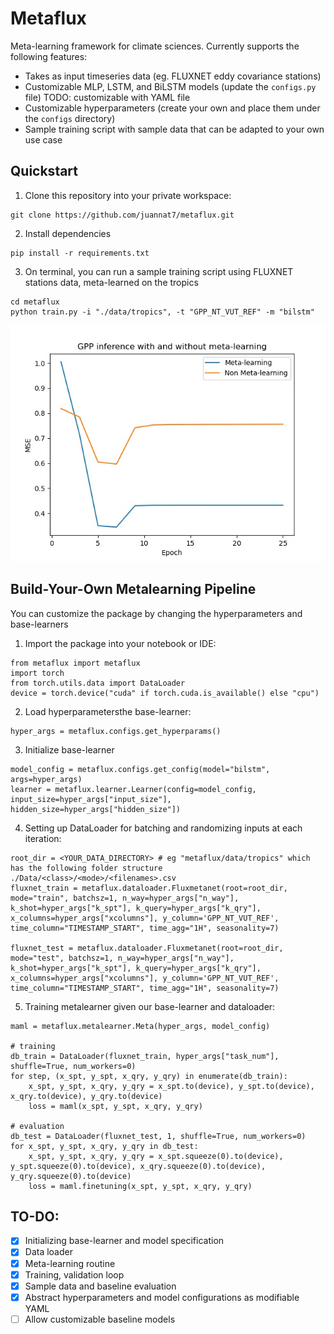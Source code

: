 # Metaflux
Meta-learning framework for climate sciences. Currently supports the following features:
- Takes as input timeseries data (eg. FLUXNET eddy covariance stations)
- Customizable MLP, LSTM, and BiLSTM models (update the `configs.py` file) TODO: customizable with YAML file
- Customizable hyperparameters (create your own and place them under the `configs` directory)
- Sample training script with sample data that can be adapted to your own use case

## Quickstart
1. Clone this repository into your private workspace:
```
git clone https://github.com/juannat7/metaflux.git
```

2. Install dependencies
```
pip install -r requirements.txt
```

3. On terminal, you can run a sample training script using FLUXNET stations data, meta-learned on the tropics
```
cd metaflux
python train.py -i "./data/tropics", -t "GPP_NT_VUT_REF" -m "bilstm"
```

![Meta inference](https://github.com/juannat7/metaflux/blob/main/docs/gpp_infer.jpeg)

## Build-Your-Own Metalearning Pipeline
You can customize the package by changing the hyperparameters and base-learners
1. Import the package into your notebook or IDE: 
```
from metaflux import metaflux
import torch
from torch.utils.data import DataLoader
device = torch.device("cuda" if torch.cuda.is_available() else "cpu")
```

2. Load hyperparametersthe base-learner:
```
hyper_args = metaflux.configs.get_hyperparams()
```

3. Initialize base-learner
```
model_config = metaflux.configs.get_config(model="bilstm", args=hyper_args)
learner = metaflux.learner.Learner(config=model_config, input_size=hyper_args["input_size"], hidden_size=hyper_args["hidden_size"])
```

4. Setting up DataLoader for batching and randomizing inputs at each iteration:
```
root_dir = <YOUR_DATA_DIRECTORY> # eg "metaflux/data/tropics" which has the following folder structure ./Data/<class>/<mode>/<filenames>.csv
fluxnet_train = metaflux.dataloader.Fluxmetanet(root=root_dir, mode="train", batchsz=1, n_way=hyper_args["n_way"], k_shot=hyper_args["k_spt"], k_query=hyper_args["k_qry"], x_columns=hyper_args["xcolumns"], y_column='GPP_NT_VUT_REF', time_column="TIMESTAMP_START", time_agg="1H", seasonality=7)

fluxnet_test = metaflux.dataloader.Fluxmetanet(root=root_dir, mode="test", batchsz=1, n_way=hyper_args["n_way"], k_shot=hyper_args["k_spt"], k_query=hyper_args["k_qry"], x_columns=hyper_args["xcolumns"], y_column='GPP_NT_VUT_REF', time_column="TIMESTAMP_START", time_agg="1H", seasonality=7)
```

5. Training metalearner given our base-learner and dataloader:
```
maml = metaflux.metalearner.Meta(hyper_args, model_config)

# training
db_train = DataLoader(fluxnet_train, hyper_args["task_num"], shuffle=True, num_workers=0)
for step, (x_spt, y_spt, x_qry, y_qry) in enumerate(db_train):
    x_spt, y_spt, x_qry, y_qry = x_spt.to(device), y_spt.to(device), x_qry.to(device), y_qry.to(device)
    loss = maml(x_spt, y_spt, x_qry, y_qry)

# evaluation
db_test = DataLoader(fluxnet_test, 1, shuffle=True, num_workers=0)
for x_spt, y_spt, x_qry, y_qry in db_test:
    x_spt, y_spt, x_qry, y_qry = x_spt.squeeze(0).to(device), y_spt.squeeze(0).to(device), x_qry.squeeze(0).to(device), y_qry.squeeze(0).to(device)
    loss = maml.finetuning(x_spt, y_spt, x_qry, y_qry)
```

## TO-DO:
- [x] Initializing base-learner and model specification
- [x] Data loader
- [x] Meta-learning routine
- [x] Training, validation loop
- [x] Sample data and baseline evaluation
- [x] Abstract hyperparameters and model configurations as modifiable YAML
- [ ] Allow customizable baseline models